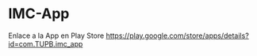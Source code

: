 # IMC-App
Enlace a la App en Play Store
https://play.google.com/store/apps/details?id=com.TUPB.imc_app
